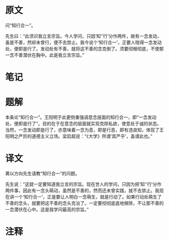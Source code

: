 # 原文
问“知行合一”。

先生曰：“此须识我立言宗旨。今人学问，只因‘知’‘行’分作两件，故有一念发动，虽是不善，然却未曾行，便不去禁止。我今说个‘知行合一’，正要人晓得一念发动处，便即是行了。发动处有不善，就将这不善的念克倒了。须要彻根彻底，不使那一念不善潜伏在胸中。此是我立言宗旨。”
# 笔记

# 题解
本条论“知行合一”。王阳明于此更侧重强调意念层面的知行合一，即“一念发动处，便即是行了”。目的在于在意念的层面就实现克除私欲，使意处于诚的状态。当然，一念发动即是行了，亦意味着一念为恶，即是行恶，即有违良知，体现了王阳明之严厉的道德主义立场。梁启超说：“《大学》所谓‘其严乎’，盖谓此也。”
# 译文
黄以方向先生请教“知行合一”的问题。

先生说：“这就一定要知道我立言的宗旨。现在世人的学问，只因为把‘知’‘行’分作两件事，因此有一念头萌动，虽然是不善的，然而还未曾实践，就不去禁止。我现在讲一个‘知行合一’，正是要让人明白一念萌生，就是行动了。如果行动处萌生了不善的念头，就要把这不善的念头克治了。一定要彻彻底底地根除，不让那不善的一念潜伏在心中。这是我学问最高的宗旨。”
# 注释
